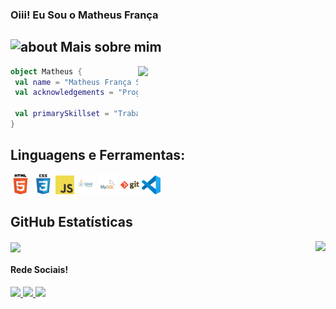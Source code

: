 
### Oiii! Eu Sou o Matheus França

## <img width="45" alt="about" src="https://raw.github.com/elizarov/elizarov/master/about.png"> Mais sobre mim

<img align="right" width="300" src="https://i2.wp.com/allhtaccess.info/wp-content/uploads/2018/03/programming.gif?fit=1281%2C716&ssl=1" />

```kotlin
object Matheus {
 val name = "Matheus França Souto"
 val acknowledgements = "Programador Front-End"
 
 val primarySkillset = "Trabalho em equipe, Comunicação, Determinado"
}
```

## **Linguagens e Ferramentas:**  

<code><img height="32" src="https://raw.githubusercontent.com/github/explore/80688e429a7d4ef2fca1e82350fe8e3517d3494d/topics/html/html.png" alt="HTML5"/></code>
<code><img height="32" src="https://raw.githubusercontent.com/github/explore/80688e429a7d4ef2fca1e82350fe8e3517d3494d/topics/css/css.png" alt="CSS"/></code>
<code><img height="30" src="https://raw.githubusercontent.com/github/explore/80688e429a7d4ef2fca1e82350fe8e3517d3494d/topics/javascript/javascript.png"></code>
<code><img height="30" src="https://raw.githubusercontent.com/github/explore/80688e429a7d4ef2fca1e82350fe8e3517d3494d/topics/java/java.png"></code>
<code><img height="32" src="https://raw.githubusercontent.com/github/explore/80688e429a7d4ef2fca1e82350fe8e3517d3494d/topics/mysql/mysql.png" alt="MySQL"/></code>
<code><img height="30" src="https://raw.githubusercontent.com/github/explore/80688e429a7d4ef2fca1e82350fe8e3517d3494d/topics/git/git.png"></code>
<code><img height="30" src="https://raw.githubusercontent.com/github/explore/80688e429a7d4ef2fca1e82350fe8e3517d3494d/topics/visual-studio-code/visual-studio-code.png"></code>


## **GitHub Estatísticas**

<div>
<a href="https://github.com/matteusfrancadev">
  <img align="center" src="https://github-readme-stats.vercel.app/api/top-langs/?username=matteusfrancadev&theme=dark&hide_langs_below=1" />
</a>

<img align='right' src="https://github-readme-stats.vercel.app/api?username=matteusfrancadev&show_icons=true&icon_color=black&theme=dark&cache_seconds=2300">
</div>


#### Rede Sociais!

<div>
<a href="https://www.linkedin.com/in/matheus-frança-96494a203/ alt="linkedin" target="_blank">
  <img src="https://img.shields.io/badge/LinkedIn-%230077B5.svg?&style=flat-square&logo=linkedin&logoColor=white">
</a>

 <a href="mailto:matteusfrancadev@gmail.com" alt="gmail" target="_blank">
  <img src="https://img.shields.io/badge/-Gmail-FF0000?style=flat-square&labelColor=FF0000&logo=gmail&logoColor=white&link=mailto:matteusfrancadev@gmail.com" />
 </a>
  
 <a href="https://wa.me/=5571981177698" alt="WhatsApp" target="_blank">
  <img src="https://img.shields.io/badge/-WhatsApp-25d366?style=flat-square&labelColor=25d366&logo=whatsapp&logoColor=white&link=https://wa.me/=5571981177698"/>
 </a>
 
</div>
